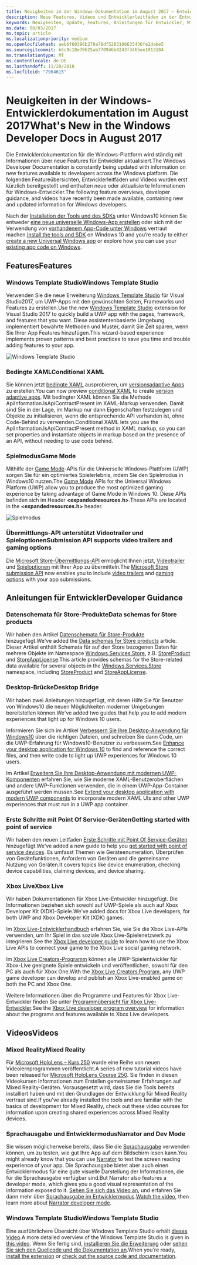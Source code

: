 ```yaml
---
title: Neuigkeiten in der Windows-Dokumentation im August 2017 – Entwicklung von UWP-Apps
description: Neue Features, Videos und Entwicklerleitfäden in der Entwicklerdokumentation für Windows10 im August2017
keywords: Neuigkeiten, Update, Features, Anleitungen für Entwickler, Windows10, 1708
ms.date: 08/03/2017
ms.topic: article
ms.localizationpriority: medium
ms.openlocfilehash: aeb6f60396b270a78df5203106635436fe2dabe5
ms.sourcegitcommit: b5c9c18e70625ab770946b8243f3465ee1013184
ms.translationtype: MT
ms.contentlocale: de-DE
ms.lasthandoff: 11/28/2018
ms.locfileid: "7964615"
---
```

# <a name="whats-new-in-the-windows-developer-docs-in-august-2017"></a><span data-ttu-id="5655f-104">Neuigkeiten in der Windows-Entwicklerdokumentation im August 2017</span><span class="sxs-lookup"><span data-stu-id="5655f-104">What's New in the Windows Developer Docs in August 2017</span></span>

<span data-ttu-id="5655f-105">Die Entwicklerdokumentation für die Windows-Plattform wird ständig mit Informationen über neue Features für Entwickler aktualisiert.</span><span class="sxs-lookup"><span data-stu-id="5655f-105">The Windows Developer Documentation is constantly being updated with information on new features available to developers across the Windows platform.</span></span> <span data-ttu-id="5655f-106">Die folgenden Featureübersichten, Entwicklerleitfäden und Videos wurden erst kürzlich bereitgestellt und enthalten neue oder aktualisierte Informationen für Windows-Entwickler.</span><span class="sxs-lookup"><span data-stu-id="5655f-106">The following feature overviews, developer guidance, and videos have recently been made available, containing new and updated information for Windows developers.</span></span>

<span data-ttu-id="5655f-107">Nach der [Installation der Tools und des SDKs](http://go.microsoft.com/fwlink/?LinkId=821431) unter Windows10 können Sie entweder [eine neue universelle Windows-App erstellen](../get-started/your-first-app.md) oder sich mit der Verwendung von [vorhandenem App-Code unter Windows](../porting/index.md) vertraut machen.</span><span class="sxs-lookup"><span data-stu-id="5655f-107">[Install the tools and SDK](http://go.microsoft.com/fwlink/?LinkId=821431) on Windows 10 and you’re ready to either [create a new Universal Windows app](../get-started/your-first-app.md) or explore how you can use your [existing app code on Windows](../porting/index.md).</span></span>

## <a name="features"></a><span data-ttu-id="5655f-108">Features</span><span class="sxs-lookup"><span data-stu-id="5655f-108">Features</span></span>

### <a name="windows-template-studio"></a><span data-ttu-id="5655f-109">Windows Template Studio</span><span class="sxs-lookup"><span data-stu-id="5655f-109">Windows Template Studio</span></span>

<span data-ttu-id="5655f-110">Verwenden Sie die neue Erweiterung [Windows Template Studio](https://aka.ms/wtsinstall) für Visual Studio2017, um UWP-Apps mit den gewünschten Seiten, Frameworks und Features zu erstellen.</span><span class="sxs-lookup"><span data-stu-id="5655f-110">Use the new [Windows Template Studio](https://aka.ms/wtsinstall) extension for Visual Studio 2017 to quickly build a UWP app with the pages, framework, and features that you want.</span></span> <span data-ttu-id="5655f-111">Diese assistentenbasierte Umgebung implementiert bewährte Methoden und Muster, damit Sie Zeit sparen, wenn Sie Ihrer App Features hinzufügen.</span><span class="sxs-lookup"><span data-stu-id="5655f-111">This wizard-based experience implements proven patterns and best practices to save you time and trouble adding features to your app.</span></span>

![Windows Template Studio](images/template-studio.png)

### <a name="conditional-xaml"></a><span data-ttu-id="5655f-113">Bedingte XAML</span><span class="sxs-lookup"><span data-stu-id="5655f-113">Conditional XAML</span></span>

<span data-ttu-id="5655f-114">Sie können jetzt [bedingte XAML](../debug-test-perf/conditional-xaml.md) ausprobieren, um [versionsadaptive Apps](../debug-test-perf/version-adaptive-apps.md) zu erstellen.</span><span class="sxs-lookup"><span data-stu-id="5655f-114">You can now preview [conditional XAML](../debug-test-perf/conditional-xaml.md) to create [version adaptive apps](../debug-test-perf/version-adaptive-apps.md).</span></span> <span data-ttu-id="5655f-115">Mit bedingter XAML können Sie die Methode ApiInformation.IsApiContractPresent im XAML-Markup verwenden. Damit sind Sie in der Lage, im Markup nur dann Eigenschaften festzulegen und Objekte zu initialisieren, wenn die entsprechende API vorhanden ist, ohne Code-Behind zu verwenden.</span><span class="sxs-lookup"><span data-stu-id="5655f-115">Conditional XAML lets you use the ApiInformation.IsApiContractPresent method in XAML markup, so you can set properties and instantiate objects in markup based on the presence of an API, without needing to use code behind.</span></span>

### <a name="game-mode"></a><span data-ttu-id="5655f-116">Spielmodus</span><span class="sxs-lookup"><span data-stu-id="5655f-116">Game Mode</span></span>

<span data-ttu-id="5655f-117">Mithilfe der [Game Mode](https://msdn.microsoft.com/library/windows/desktop/mt808808)-APIs für die Universelle Windows-Plattform (UWP) sorgen Sie für ein optimiertes Spielerlebnis, indem Sie den Spielmodus in Windows10 nutzen.</span><span class="sxs-lookup"><span data-stu-id="5655f-117">The [Game Mode](https://msdn.microsoft.com/library/windows/desktop/mt808808) APIs for the Universal Windows Platform (UWP) allow you to produce the most optimized gaming experience by taking advantage of Game Mode in Windows 10.</span></span> <span data-ttu-id="5655f-118">Diese APIs befinden sich im Header **&lt;expandedresources.h&gt;**.</span><span class="sxs-lookup"><span data-stu-id="5655f-118">These APIs are located in the **&lt;expandedresources.h&gt;** header.</span></span>

![Spielmodus](images/game-mode.png)

### <a name="submission-api-supports-video-trailers-and-gaming-options"></a><span data-ttu-id="5655f-120">Übermittlungs-API unterstützt Videotrailer und Spieloptionen</span><span class="sxs-lookup"><span data-stu-id="5655f-120">Submission API supports video trailers and gaming options</span></span>

<span data-ttu-id="5655f-121">Die [Microsoft Store-Übermittlungs-API](../monetize/create-and-manage-submissions-using-windows-store-services.md) ermöglicht Ihnen jetzt, [Videotrailer](../monetize/manage-app-submissions.md#trailer-object) und [Spieloptionen](../monetize/manage-app-submissions.md#gaming-options-object) mit Ihrer App zu übermitteln.</span><span class="sxs-lookup"><span data-stu-id="5655f-121">The [Microsoft Store submission API](../monetize/create-and-manage-submissions-using-windows-store-services.md) now enables you to include [video trailers](../monetize/manage-app-submissions.md#trailer-object) and [gaming options](../monetize/manage-app-submissions.md#gaming-options-object) with your app submissions.</span></span>


## <a name="developer-guidance"></a><span data-ttu-id="5655f-122">Anleitungen für Entwickler</span><span class="sxs-lookup"><span data-stu-id="5655f-122">Developer Guidance</span></span>

### <a name="data-schemas-for-store-products"></a><span data-ttu-id="5655f-123">Datenschemata für Store-Produkte</span><span class="sxs-lookup"><span data-stu-id="5655f-123">Data schemas for Store products</span></span>

<span data-ttu-id="5655f-124">Wir haben den Artikel [Datenschemata für Store-Produkte](../monetize/data-schemas-for-store-products.md) hinzugefügt.</span><span class="sxs-lookup"><span data-stu-id="5655f-124">We've added the [Data schemas for Store products](../monetize/data-schemas-for-store-products.md) article.</span></span> <span data-ttu-id="5655f-125">Dieser Artikel enthält Schemata für auf den Store bezogenen Daten für mehrere Objekte im Namespace [Windows.Services.Store](https://msdn.microsoft.com/library/windows/apps/windows.services.store.aspx), z.B. [StoreProduct](https://docs.microsoft.com/uwp/api/windows.services.store.storeproduct) und [StoreAppLicense](https://docs.microsoft.com/uwp/api/windows.services.store.storeapplicense).</span><span class="sxs-lookup"><span data-stu-id="5655f-125">This article provides schemas for the Store-related data available for several objects in the [Windows.Services.Store](https://msdn.microsoft.com/library/windows/apps/windows.services.store.aspx) namespace, including [StoreProduct](https://docs.microsoft.com/uwp/api/windows.services.store.storeproduct) and [StoreAppLicense](https://docs.microsoft.com/uwp/api/windows.services.store.storeapplicense).</span></span>

### <a name="desktop-bridge"></a><span data-ttu-id="5655f-126">Desktop-Brücke</span><span class="sxs-lookup"><span data-stu-id="5655f-126">Desktop Bridge</span></span>

<span data-ttu-id="5655f-127">Wir haben zwei Anleitungen hinzugefügt, mit deren Hilfe Sie für Benutzer von Windows10 die neuen Möglichkeiten moderner Umgebungen bereitstellen können.</span><span class="sxs-lookup"><span data-stu-id="5655f-127">We've added two guides that help you to add modern experiences that light up for Windows 10 users.</span></span>

<span data-ttu-id="5655f-128">Informieren Sie sich im Artikel [Verbessern Sie Ihre Desktop-Anwendung für Windows10](https://docs.microsoft.com/windows/uwp/porting/desktop-to-uwp-enhance) über die richtigen Dateien, und schreiben Sie dann Code, um die UWP-Erfahrung für Windows10-Benutzer zu verbessern.</span><span class="sxs-lookup"><span data-stu-id="5655f-128">See [Enhance your desktop application for Windows 10](https://docs.microsoft.com/windows/uwp/porting/desktop-to-uwp-enhance) to find and reference the correct files, and then write code to light up UWP experiences for Windows 10 users.</span></span>  

<span data-ttu-id="5655f-129">Im Artikel [Erweitern Sie Ihre Desktop-Anwendung mit modernen UWP-Komponenten](https://docs.microsoft.com/windows/uwp/porting/desktop-to-uwp-extend) erfahren Sie, wie Sie moderne XAML-Benutzeroberflächen und andere UWP-Funktionen verwenden, die in einem UWP-App-Container ausgeführt werden müssen.</span><span class="sxs-lookup"><span data-stu-id="5655f-129">See [Extend your desktop application with modern UWP components](https://docs.microsoft.com/windows/uwp/porting/desktop-to-uwp-extend) to incorporate modern XAML UIs and other UWP experiences that must run in a UWP app container.</span></span>

### <a name="getting-started-with-point-of-service"></a><span data-ttu-id="5655f-130">Erste Schritte mit Point Of Service-Geräten</span><span class="sxs-lookup"><span data-stu-id="5655f-130">Getting started with point of service</span></span>

<span data-ttu-id="5655f-131">Wir haben den neuen Leitfaden [Erste Schritte mit Point Of Service-Geräten](https://docs.microsoft.com/en-us/windows/uwp/devices-sensors/pos-get-started) hinzugefügt.</span><span class="sxs-lookup"><span data-stu-id="5655f-131">We've added a new guide to help you [get started with point of service devices](https://docs.microsoft.com/en-us/windows/uwp/devices-sensors/pos-get-started).</span></span> <span data-ttu-id="5655f-132">Es umfasst Themen wie Geräteenumeration, Überprüfen von Gerätefunktionen, Anfordern von Geräten und die gemeinsame Nutzung von Geräten.</span><span class="sxs-lookup"><span data-stu-id="5655f-132">It covers topics like device enumeration, checking device capabilities, claiming devices, and device sharing.</span></span> 

### <a name="xbox-live"></a><span data-ttu-id="5655f-133">Xbox Live</span><span class="sxs-lookup"><span data-stu-id="5655f-133">Xbox Live</span></span>

<span data-ttu-id="5655f-134">Wir haben Dokumentationen für Xbox Live-Entwickler hinzugefügt. Die Informationen beziehen sich sowohl auf UWP-Spiele als auch auf Xbox Developer Kit (XDK)-Spiele.</span><span class="sxs-lookup"><span data-stu-id="5655f-134">We've added docs for Xbox Live developers, for both UWP and Xbox Developer Kit (XDK) games.</span></span>

<span data-ttu-id="5655f-135">Im [Xbox Live-Entwicklerhandbuch](https://docs.microsoft.com/en-us/windows/uwp/xbox-live/) erfahren Sie, wie Sie die Xbox Live-APIs verwenden, um Ihr Spiel in das soziale Xbox Live-Spielenetzwerk zu integrieren.</span><span class="sxs-lookup"><span data-stu-id="5655f-135">See the [Xbox Live developer guide](https://docs.microsoft.com/en-us/windows/uwp/xbox-live/) to learn how to use the Xbox Live APIs to connect your game to the Xbox Live social gaming network.</span></span>

<span data-ttu-id="5655f-136">Im [Xbox Live Creators-Programm](https://docs.microsoft.com/en-us/windows/uwp/xbox-live/get-started-with-creators/get-started-with-xbox-live-creators) können alle UWP-Spielentwickler für Xbox-Live geeignete Spiele entwickeln und veröffentlichen, sowohl für den PC als auch für Xbox One.</span><span class="sxs-lookup"><span data-stu-id="5655f-136">With the [Xbox Live Creators Program](https://docs.microsoft.com/en-us/windows/uwp/xbox-live/get-started-with-creators/get-started-with-xbox-live-creators), any UWP game developer can develop and publish an Xbox Live-enabled game on both the PC and Xbox One.</span></span>

<span data-ttu-id="5655f-137">Weitere Informationen über die Programme und Features für Xbox Live-Entwickler finden Sie unter [Programmübersicht für Xbox Live-Entwickler](https://docs.microsoft.com/en-us/windows/uwp/xbox-live/developer-program-overview).</span><span class="sxs-lookup"><span data-stu-id="5655f-137">See the [Xbox Live developer program overview](https://docs.microsoft.com/en-us/windows/uwp/xbox-live/developer-program-overview) for information about the programs and features available to Xbox Live developers.</span></span>

## <a name="videos"></a><span data-ttu-id="5655f-138">Videos</span><span class="sxs-lookup"><span data-stu-id="5655f-138">Videos</span></span>

### <a name="mixed-reality"></a><span data-ttu-id="5655f-139">Mixed Reality</span><span class="sxs-lookup"><span data-stu-id="5655f-139">Mixed Reality</span></span>

<span data-ttu-id="5655f-140">Für [Microsoft HoloLens – Kurs 250](https://developer.microsoft.com/en-us/windows/mixed-reality/mixed_reality_250) wurde eine Reihe von neuen Videolernprogrammen veröffentlicht.</span><span class="sxs-lookup"><span data-stu-id="5655f-140">A series of new tutorial videos have been released for [Microsoft HoloLens Course 250](https://developer.microsoft.com/en-us/windows/mixed-reality/mixed_reality_250).</span></span> <span data-ttu-id="5655f-141">Sie finden in diesen Videokursen Informationen zum Erstellen gemeinsamer Erfahrungen auf Mixed Reality-Geräten. Vorausgesetzt wird, dass Sie die Tools bereits installiert haben und mit den Grundlagen der Entwicklung für Mixed Reality vertraut sind.</span><span class="sxs-lookup"><span data-stu-id="5655f-141">If you've already installed the tools and are famiilar with the basics of development for Mixed Reality, check out these video courses for information upon creating shared experiences across Mixed Reality devices.</span></span>

### <a name="narrator-and-dev-mode"></a><span data-ttu-id="5655f-142">Sprachausgabe und Entwicklermodus</span><span class="sxs-lookup"><span data-stu-id="5655f-142">Narrator and Dev Mode</span></span>

<span data-ttu-id="5655f-143">Sie wissen möglicherweise bereits, dass Sie die [Sprachausgabe](https://support.microsoft.com/help/22798/windows-10-narrator-get-started) verwenden können, um zu testen, wie gut Ihre App auf dem Bildschirm lesen kann.</span><span class="sxs-lookup"><span data-stu-id="5655f-143">You might already know that you can use [Narrator](https://support.microsoft.com/help/22798/windows-10-narrator-get-started) to test the screen reading experience of your app.</span></span> <span data-ttu-id="5655f-144">Die Sprachausgabe bietet aber auch einen Entwicklermodus für eine gute visuelle Darstellung der Informationen, die für die Sprachausgabe verfügbar sind.</span><span class="sxs-lookup"><span data-stu-id="5655f-144">But Narrator also features a developer mode, which gives you a good visual representation of the information exposed to it.</span></span> <span data-ttu-id="5655f-145">[Sehen Sie sich das Video an](https://channel9.msdn.com/Blogs/One-Dev-Minute/Using-Narrator-and-Dev-Mode), und erfahren Sie dann mehr über [Sprachausgabe im Entwicklermodus](https://channel9.msdn.com/Blogs/One-Dev-Minute/Using-Narrator-and-Dev-Mode).</span><span class="sxs-lookup"><span data-stu-id="5655f-145">[Watch the video](https://channel9.msdn.com/Blogs/One-Dev-Minute/Using-Narrator-and-Dev-Mode), then learn more about [Narrator developer mode](https://channel9.msdn.com/Blogs/One-Dev-Minute/Using-Narrator-and-Dev-Mode).</span></span>

### <a name="windows-template-studio"></a><span data-ttu-id="5655f-146">Windows Template Studio</span><span class="sxs-lookup"><span data-stu-id="5655f-146">Windows Template Studio</span></span>

<span data-ttu-id="5655f-147">Eine ausführlichere Übersicht über Windows Template Studio erhält [dieses Video](https://channel9.msdn.com/Blogs/One-Dev-Minute/Getting-Started-with-Windows-Template-Studio).</span><span class="sxs-lookup"><span data-stu-id="5655f-147">A more detailed overview of the Windows Template Studio is given in [this video](https://channel9.msdn.com/Blogs/One-Dev-Minute/Getting-Started-with-Windows-Template-Studio).</span></span> <span data-ttu-id="5655f-148">Wenn Sie fertig sind, [installieren Sie die Erweiterung](https://aka.ms/wtsinstall) oder [sehen Sie sich den Quellcode und die Dokumentation an](https://aka.ms/wtsinstall).</span><span class="sxs-lookup"><span data-stu-id="5655f-148">When you're ready, [install the extension](https://aka.ms/wtsinstall) or [check out the source code and documentation](https://aka.ms/wtsinstall).</span></span>